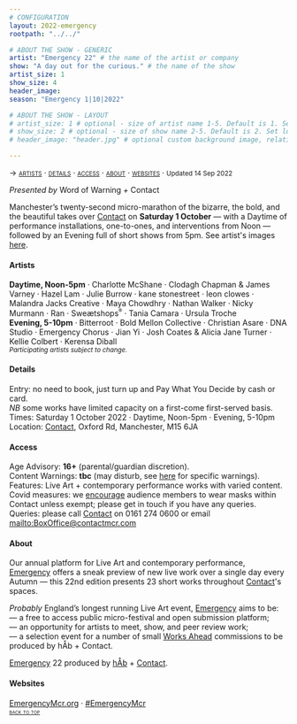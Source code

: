 ```yaml
---
# CONFIGURATION
layout: 2022-emergency
rootpath: "../../"

# ABOUT THE SHOW - GENERIC
artist: "Emergency 22" # the name of the artist or company
show: "A day out for the curious." # the name of the show
artist_size: 1
show_size: 4
header_image:  
season: "Emergency 1|10|2022"

# ABOUT THE SHOW - LAYOUT
# artist_size: 1 # optional - size of artist name 1-5. Default is 1. Set longer names to lower values
# show_size: 2 # optional - size of show name 2-5. Default is 2. Set longer names to lower values
# header_image: "header.jpg" # optional custom background image, relative to current page

---
```

<span style='font-variant: small-caps'>→ [artists](/current/2022-emergency/#artists) · [details](/current/2022-emergency/#details) · [access](/current/2022-emergency/#access) · [about](/current/2022-emergency/#about) · [websites](/current/2022-emergency/#websites)</span> · <small>Updated 14 Sep 2022</small>     
        
*Presented by* Word of Warning *+* Contact        
        
Manchester’s twenty-second micro-marathon of the bizarre, the bold, and the beautiful takes over <a href="http://contactmcr.com" target="_blank">Contact</a> on **Saturday 1 October** — with a Daytime of performance installations, one-to-ones, and interventions from Noon — followed by an Evening full of short shows from 5pm. See artist's images [here](/galleries/2022-emergencypre).       
        
#### Artists         
**Daytime, Noon-5pm** · Charlotte McShane · Clodagh Chapman & James Varney · Hazel Lam · Julie Burrow · kane stonestreet · leon clowes · Malandra Jacks Creative · Maya Chowdhry · Nathan Walker · Nicky Murmann · Ran · Sweætshops<sup><small>®</small></sup> · Tania Camara · Ursula Troche<br>**Evening, 5-10pm** · Bitterroot · Bold Mellon Collective · Christian Asare · DNA Studio · Emergency Chorus · Jian Yi · Josh Coates & Alicia Jane Turner · Kellie Colbert · Kerensa Diball<br><small>*Participating artists subject to change.*</small>         
          
#### Details         
Entry: no need to book, just turn up and Pay What You Decide by cash or card.<br>*NB* some works have limited capacity on a first-come first-served basis.<br>Times: Saturday 1 October 2022 · Daytime, Noon-5pm · Evening, 5-10pm<br>Location: <a href="https://contactmcr.com/about-us/your-visit" target="_blank">Contact</a>, Oxford Rd, Manchester, M15 6JA         
        
#### Access         
Age Advisory: **16+** (parental/guardian discretion).<br>Content Warnings: **tbc** (may disturb, see [here](/warnings) for specific warnings).<br>Features: Live Art + contemporary performance works with varied content.<br>Covid measures: we <a href="https://contactmcr.com/covid-19-faq" target="_blank">encourage</a> audience members to wear masks within Contact unless exempt; please get in touch if you have any queries.<br>Queries: please call <a href="https://contactmcr.com/accessibility" target="_blank">Contact</a> on 0161 274 0600 or email <mailto:BoxOffice@contactmcr.com>        
         
#### About         
Our annual platform for Live Art and contemporary performance, [Emergency](/hab/emergency) offers a sneak preview of new live work over a single day every Autumn — this 22nd edition presents 23 short works throughout <a href="http://contactmcr.com" target="_blank">Contact</a>'s spaces.       
         
*Probably* England’s longest running Live Art event, [Emergency](/hab/emergency) aims to be:<br>— a free to access public micro-festival and open submission platform;<br>— an opportunity for artists to meet, show, and peer review work;<br>— a selection event for a number of small [Works Ahead](/hab/worksahead) commissions to be produced by hÅb + Contact.        
        
[Emergency](/hab/emergency) 22 produced by [hÅb](/hab) + <a href="http://contactmcr.com" target="_blank">Contact</a>.     
        
#### Websites         
<a href="http://emergencymcr.org" target="_blank">EmergencyMcr.org</a> · <a href="http://twitter.com/hashtag/EmergencyMcr" target="_blank">#EmergencyMcr</a>                
<small><span style='font-variant: small-caps'>[back to top](/current/2022-emergency)</span></small>
